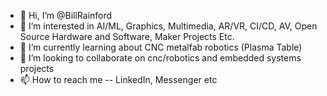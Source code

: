 - 👋 Hi, I’m @BillRainford
- 👀 I’m interested in AI/ML, Graphics, Multimedia, AR/VR, CI/CD, AV, Open Source Hardware and Software, Maker Projects Etc.
- 🌱 I’m currently learning about CNC metalfab robotics (Plasma Table)
- 💞️ I’m looking to collaborate on cnc/robotics and embedded systems projects 
- 📫 How to reach me -- LinkedIn, Messenger etc 

<!---
BillRainford/BillRainford is a ✨ special ✨ repository because its `README.md` (this file) appears on your GitHub profile.
You can click the Preview link to take a look at your changes.
--->
